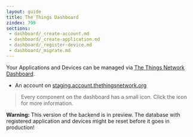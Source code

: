 ```yaml
---
layout: guide
title: The Things Dashboard
zindex: 799
sections:
 - dashboard/_create-account.md
 - dashboard/_create-application.md
 - dashboard/_register-device.md
 - dashboard/_migrate.md
---
```

Your Applications and Devices can be managed via [The Things Network Dashboard](https://staging.thethingsnetwork.org).

* An account on [staging.account.thethingsnetwork.org](https://staging.account.thethingsnetwork.org)

> Every component on the dashboard has a small <i class="fa fa-question-circle"></i> icon. Click the icon for more information.

<div class="alert alert-danger"><strong>Warning:</strong> This version of the backend is in preview. The database with registered application and devices might be reset before it goes in production!</div>